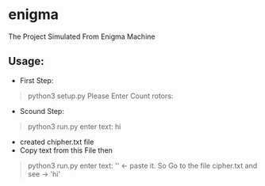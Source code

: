 # enigma
The Project Simulated From Enigma Machine

## Usage:
- First Step:
> python3 setup.py
> Please Enter Count rotors: 

- Scound Step:
> python3 run.py
> enter text: hi
 
* created chipher.txt file
* Copy text from this File 
then 
> python3 run.py
> enter text: '' <- paste it.
So Go to the file cipher.txt and see -> 'hi'
